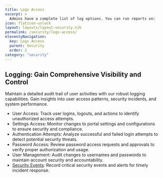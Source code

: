 ```yaml
---
title: Logs Access
excerpt: >
  Admins have a complete list of log options. You can run reports on:
icon: flaticon-unlock
layout: layouts/layout-security.njk
permalink: /security/logs-access/
eleventyNavigation:
  key: Logs Access
  parent: Security
  order: 2
category: "security"
---
```


## Logging: Gain Comprehensive Visibility and Control

Maintain a detailed audit trail of user activities with our robust logging capabilities. Gain insights into user access patterns, security incidents, and system performance.

- User Access: Track user logins, logouts, and actions to identify unauthorized access attempts.
- Settings Access: Monitor changes to portal settings and configurations to ensure security and compliance.
- Authentication Attempts: Analyze successful and failed login attempts to detect potential security threats.
- Password Access: Review password access requests and approvals to verify proper authorization and usage.
- User Management: Audit changes to usernames and passwords to maintain account security and accountability.
- <a href="http://kb.siportal.com/portal3/kb/#article/?rID=KB&KBID=7262&Method=View&Permalink=3F28241D477A7F5E455B535C627F7057484552566271702E3F43DAE0AED20B0FB94185993FAB241EEE1397E13088866B90321AADB8CBF51A053618E08D38D4106368BA" class="read-more">Security Events</a>: Record critical security events and alerts for timely incident response.
